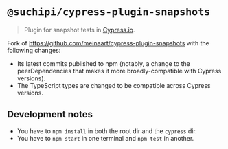 # `@suchipi/cypress-plugin-snapshots`

> Plugin for snapshot tests in [Cypress.io](https://www.cypress.io/).

Fork of <https://github.com/meinaart/cypress-plugin-snapshots> with the following changes:

- Its latest commits published to npm (notably, a change to the peerDependencies that makes it more broadly-compatible with Cypress versions).
- The TypeScript types are changed to be compatible across Cypress versions.

## Development notes

- You have to `npm install` in both the root dir and the `cypress` dir.
- You have to `npm start` in one terminal and `npm test` in another.
